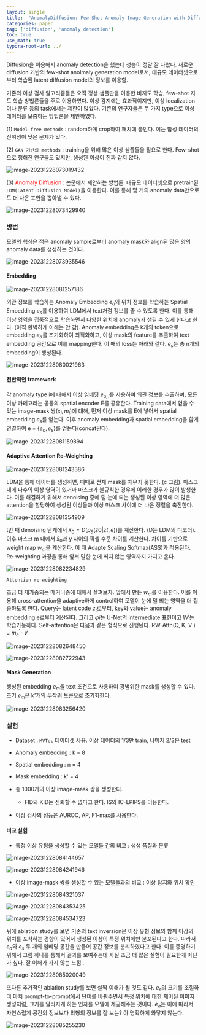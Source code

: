 ```yaml
---
layout: single
title:  "AnomalyDiffusion: Few-Shot Anomaly Image Generation with Diffusion Model"
categories: paper
tag: ['diffusion', 'anomaly detection']
toc: true
use_math: true
typora-root-url: ../                                                                                                                                                                                                                                                                                                                                                                                                                                                                                                                                                                                                                                                                                                                                                                                                                                                                                 
---
```


Diffusion을 이용해서 anomaly detection을 했는데 성능이 정말 잘 나왔다. 새로운 diffusion 기반의 few-shot anolmaly generation model로서, 대규모 데이터셋으로부터 학습된 latent diffusion model의 정보를 이용함.



기존의 이상 검사 알고리즘들은 오직 정상 샘플만을 이용한 비지도 학습, few-shot 지도 학습 방법론들을 주로 이용하였다. 이상 감지에는 효과적이지만, 이상 localization이나 분류 등의 task에서는 제한이 많았다. 기존의 연구자들은 두 가지 type으로 이상 데이터를 보충하는 방법론을 제안하였다.

(1) `Model-free methods` : random하게 crop하여 패치에 붙인다. 이는 합성 데이터의 진위성이 낮은 문제가 있다.

(2) `GAN 기반의 methods` : training을 위해 많은 이상 샘플들을 필요로 한다. Few-shot으로 행해진 연구들도 있지만, 생성된 이상이 진짜 같지 않다.

![image-20231228073019432](/../images/2023-112-28-Anomaly_Diffusion/image-20231228073019432.png)

(3) <font color = 'red'>Anomaly Diffusion</font> : 논문에서 제안하는 방법론. 대규모 데이터셋으로 pretrain된 `LDM(Latent Diffusion Model)`을 이용한다. 이를 통해 몇 개의 anomaly data만으로도 더 나은 표현을 뽑아낼 수 있다. 

![image-20231228073429940](/../images/2023-112-28-Anomaly_Diffusion/image-20231228073429940.png)



### 방법

모델의 핵심은 적은 anomaly sample로부터 anomaly mask와 align된 많은 양의 anomaly data를 생성하는 것이다.

![image-20231228073935546](/../images/2023-112-28-Anomaly_Diffusion/image-20231228073935546.png)

#### Embedding

![image-20231228081257186](/../images/2023-12-28-Anomaly_Diffusion/image-20231228081257186.png)

외관 정보를 학습하는 Anomaly Embedding $e_a$와 위치 정보를 학습하는 Spatial Embedding $e_s$를 이용하여 LDM에서 text처럼 정보를 줄 수 있도록 한다. 이를 통해 이상 영역을 집중적으로 학습하면서 다양한 위치에 anomaly가 생길 수 있게 한다고 한다. (아직 완벽하게 이해는 안 감). Anomaly embedding은 k개의 token으로 embedding $e_a$를 초기화하여 최적화하고, 이상 mask의 feature를 추출하여 text embedding 공간으로 이를 mapping한다. 이 때의 loss는 아래와 같다. $e_s$는 총 n개의 embedding이 생성된다.

![image-20231228080021963](/../images/2023-12-28-Anomaly_Diffusion/image-20231228080021963.png)



#### 전반적인 framework

각 anomaly type i에 대해서 이상 임베딩 $e_{a,i}$를 사용하여 외관 정보를 추출하며, 모든 이상 카테고리는 공통의 spatial encoder E를 공유한다. Training data에서 얻을 수 있는 image-mask 쌍($x_i, m_i$)에 대해, 먼저 이상 mask를 E에 넣어서 spatial embedding $e_s$를 얻는다. 이후 anomaly embedding과 spatial embedding을 함계 연결하여 e = {$e_a, e_s$}를 얻는다(concat된다).

![image-20231228081159894](/../images/2023-12-28-Anomaly_Diffusion/image-20231228081159894.png)

#### Adaptive Attention Re-Weighting
![image-20231228081243386](/../images/2023-12-28-Anomaly_Diffusion/image-20231228081243386.png)

LDM을 통해 데이터를 생성하면, 때때로 전체 mask를 채우지 못한다. (c 그림). 마스크 내에 다수의 이상 영역이 있거마 마스크가 불규칙한 경우에 이러한 경우가 많이 발생한다. 이를 해결하기 위해서 denoising 중에 덜 눈에 띄는 생성된 이상 영역에 더 많은 attention을 할당하여 생성된 이상들과 이상 마스크 사이에 더 나은 정렬을 촉진한다.

![image-20231228081354909](/../images/2023-12-28-Anomaly_Diffusion/image-20231228081354909.png)



t번 째 denoising 단계에서 $\hat{x}_0 = D(p_{\theta}(\hat{z}0 | zt, e))$를 계산한다. (D는 LDM의 디코더). 이후 마스크 m 내에서 $\hat{x}_0$과 y 사이의 픽셀 수준 차이를 계산한다. 차이를 기반으로 weight map $w_m$을 계산한다. 이 때 Adapte Scaling Softmax(ASS)가 적용된다. Re-weighting 과정을 통해 앞서 말한 눈에 띄지 않는 영역까지 가지고 온다.

![image-20231228082234829](/../images/2023-12-28-Anomaly_Diffusion/image-20231228082234829.png)

`Attention re-weighting`

조금 더 재가중되는 메커니즘에 대해서 살펴보자. 앞에서 만든 $w_m$를 이용한다. 이를 이용해 cross-attention을 adaptive하게 control하여 모델이 눈에 덜 띄는 영역을 더 집중하도록 한다. Query는 latent code $z_t$로부터, key와 value는 anomaly embedding e로부터 계산된다. 그리고 $φi$는 U-Net의 intermediate 표현이고 $W^i$는 학습가능하다. Self-attention은 다음과 같은 형식으로 진행된다. RW-Attn(Q, K, V ) = $m^′_ c · V$

![image-20231228082648450](/../images/2023-12-28-Anomaly_Diffusion/image-20231228082648450.png)

![image-20231228082722943](/../images/2023-12-28-Anomaly_Diffusion/image-20231228082722943.png)



#### Mask Generation

생성된 embedding $e_m$을 text 조건으로 사용하여 광범위한 mask를 생성할 수 있다. 초기 $e_m$은 k'개의 무작위 토큰으로 초기화한다. 

![image-20231228083256420](/../images/2023-12-28-Anomaly_Diffusion/image-20231228083256420.png)



### 실험

- Dataset : `MVTec` 데이터셋 사용. 이상 데이터의 1/3만 train, 나머지 2/3은 test
- Anomaly embedding : k = 8
- Spatial embedding : n = 4
- Mask embedding : k' = 4

- 총 1000개의 이상 image-mask 쌍을 생성한다. 
  - FID와 KID는 신뢰할 수 없다고 한다. IS와 IC-LPIPS를 이용한다.

- 이상 검사의 성능은 AUROC, AP, F1-max를 사용한다.



#### 비교 실험

- 특정 이상 유형을 생성할 수 있는 모델들 간의 비교 : 생성 품질과 분류

![image-20231228084144657](/../images/2023-12-28-Anomaly_Diffusion/image-20231228084144657.png)

![image-20231228084241946](/../images/2023-12-28-Anomaly_Diffusion/image-20231228084241946.png)

- 이상 image-mask 쌍을 생성할 수 있는 모델들과의 비교 : 이상 탐지와 위치 확인

![image-20231228084321037](/../images/2023-12-28-Anomaly_Diffusion/image-20231228084321037.png)

![image-20231228084353425](/../images/2023-12-28-Anomaly_Diffusion/image-20231228084353425.png)

![image-20231228084534723](/../images/2023-12-28-Anomaly_Diffusion/image-20231228084534723.png)



뒤에 ablation study를 보면 기존의 text inversion은 이상 유형 정보와 함께 이상의 위치를 포착하는 경향이 있어서 생성된 이상이 특정 위치에만 분포된다고 한다. 따라서 $e_a$와 $e_s$ 두 개의 임베딩 공간을 만들어 공간 정보를 분리하였다고 한다. 이를 증명하기 위해서 그림 하나를 통해서 결과를 보여주는데 사실 조금 더 많은 실험이 필요한게 아닌가 싶다. 잘 이해가 가지 않는 느낌..

![image-20231228085020049](/../images/2023-12-28-Anomaly_Diffusion/image-20231228085020049.png)



또다른 추가적인 ablation study를 보면 살짝 이해가 될 것도 같다. $e_s$의 크기를 조절하여 마치 prompt-to-prompt에서 단어를 바꿔주면서 특정 위치에 대한 제어된 이미지 생성처럼, 크기를 달라지게 하는 인자를 모델에 제공해주는 것이다. $e_a$는 이에 따라서 자연스럽게 공간의 정보보다 외형의 정보를 잘 보는? 아 명확하게 와닿지 않는다.

![image-20231228085255230](/../images/2023-12-28-Anomaly_Diffusion/image-20231228085255230.png)

